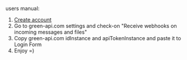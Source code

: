 users manual:

1. [Create account](https://green-api.com)
2. Go to green-api.com settings and check-on "Receive webhooks on incoming messages and files"
3. Copy green-api.com idInstance and apiTokenInstance and paste it to Login Form
4. Enjoy =)
